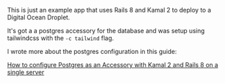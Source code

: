 This is just an example app that uses Rails 8 and Kamal 2 to deploy to a Digital Ocean Droplet.

It's got a a postgres accessory for the database and was setup using tailwindcss with the `-c tailwind` flag.

I wrote more about the postgres configuration in this guide:

[How to configure Postgres as an Accessory with Kamal 2 and Rails 8 on a single server](https://railsboilerplate.com/articles/how-to-configure-postgres-accessory-kamal-2-rails-8)